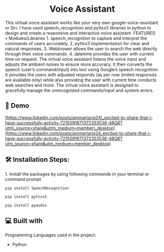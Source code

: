 <h1 align="center" id="title">Voice Assistant</h1>

<p id="description">This virtual voice assistant works like your very own google-voice-assistant or Siri. I have used speech_recognition and pyttsx3 libraries in python to design and create a responsive and interactive voice assistant. FEATURES: • Modules/Libraries 1. speech_recognition to capture and interpret the commands of users accurately. 2. pyttsx3 implementation for clear and natural responses. 3. Webbrower allows the user to search the web directly through their voice commands. 4. datetime provides the user with current time on request. The virtual voice assistant listens the voice input and adjusts the ambient noises to ensure more accuracy. It then converts the speech (user’s command/input) into text using Google’s speech recognition. It provides the users with adjusted responds (as per now limited responses are available only) while also providing the user with current time conducts web searches and more. The virtual voice assistant is designed to gracefully manage the unrecognized commands/input and system errors.</p>

<h2>🚀 Demo</h2>

[https://www.linkedin.com/posts/ammartariq24\_excited-to-share-that-i-have-successfully-activity-7215091671372353536-48Q6?utm\_source=share&utm\_medium=member\_desktop](https://www.linkedin.com/posts/ammartariq24_excited-to-share-that-i-have-successfully-activity-7215091671372353536-48Q6?utm_source=share&utm_medium=member_desktop)

<h2>🛠️ Installation Steps:</h2>

<p>1. Install the packages by using following commands in your terminal or command prompt</p>

```
pip install SpeechRecognition
```

```
pip install pyttsx3
```

```
pip install pyaudio
```

  
  
<h2>💻 Built with</h2>
Programming Languages used in the project:

*   Python
